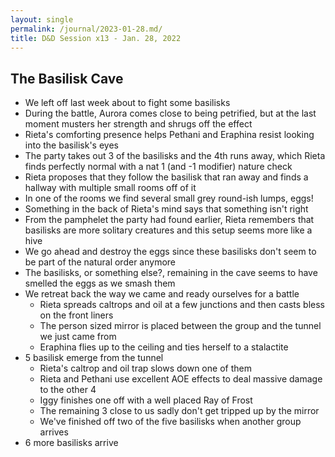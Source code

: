 ```yaml
---
layout: single
permalink: /journal/2023-01-28.md/
title: D&D Session x13 - Jan. 28, 2022
---
```


## The Basilisk Cave

- We left off last week about to fight some basilisks
- During the battle, Aurora comes close to being petrified, but at the last moment musters her strength and shrugs off the effect
- Rieta's comforting presence helps Pethani and Eraphina resist looking into the basilisk's eyes
- The party takes out 3 of the basilisks and the 4th runs away, which Rieta finds perfectly normal with a nat 1 (and -1 modifier) nature check
- Rieta proposes that they follow the basilisk that ran away and finds a hallway with multiple small rooms off of it
- In one of the rooms we find several small grey round-ish lumps, eggs!
- Something in the back of Rieta's mind says that something isn't right
- From the pamphelet the party had found earlier, Rieta remembers that basilisks are more solitary creatures and this setup seems more like a hive
- We go ahead and destroy the eggs since these basilisks don't seem to be part of the natural order anymore
- The basilisks, or something else?, remaining in the cave seems to have smelled the eggs as we smash them
- We retreat back the way we came and ready ourselves for a battle
    - Rieta spreads caltrops and oil at a few junctions and then casts bless on the front liners
    - The person sized mirror is placed between the group and the tunnel we just came from
    - Eraphina flies up to the ceiling and ties herself to a stalactite
- 5 basilisk emerge from the tunnel
    - Rieta's caltrop and oil trap slows down one of them
    - Rieta and Pethani use excellent AOE effects to deal massive damage to the other 4
    - Iggy finishes one off with a well placed Ray of Frost
    - The remaining 3 close to us sadly don't get tripped up by the mirror
    - We've finished off two of the five basilisks when another group arrives
- 6 more basilisks arrive
